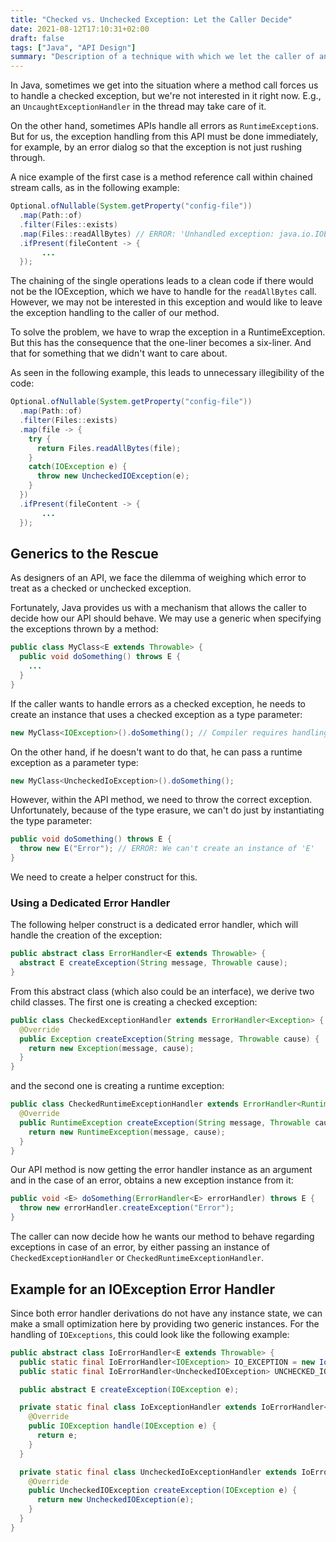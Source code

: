 ```yaml
---
title: "Checked vs. Unchecked Exception: Let the Caller Decide"
date: 2021-08-12T17:10:31+02:00
draft: false
tags: ["Java", "API Design"]
summary: "Description of a technique with which we let the caller of an API method decide whether thrown exceptions should be runtime or checked exception."
---
```


In Java, sometimes we get into the situation where a method call forces us to handle a checked exception, but we're not interested in it right now. E.g., an `UncaughtExceptionHandler` in the thread may take care of it.

On the other hand, sometimes APIs handle all errors as `RuntimeException`s. But for us, the exception handling from this API must be done immediately, for example, by an error dialog so that the exception is not just rushing through.

A nice example of the first case is a method reference call within chained stream calls, as in the following example:

```java
Optional.ofNullable(System.getProperty("config-file"))
  .map(Path::of)
  .filter(Files::exists)
  .map(Files::readAllBytes) // ERROR: 'Unhandled exception: java.io.IOException'
  .ifPresent(fileContent -> {
       ...
  });
```

The chaining of the single operations leads to a clean code if there would not be the IOException, which we have to handle for the `readAllBytes` call. However, we may not be interested in this exception and would like to leave the exception handling to the caller of our method.

To solve the problem, we have to wrap the exception in a RuntimeException. But this has the consequence that the one-liner becomes a six-liner. And that for something that we didn't want to care about.

As seen in the following example, this leads to unnecessary illegibility of the code:

```java
Optional.ofNullable(System.getProperty("config-file"))
  .map(Path::of)
  .filter(Files::exists)
  .map(file -> {
    try {
      return Files.readAllBytes(file);
    }
    catch(IOException e) {
      throw new UncheckedIOException(e);
    }
  })
  .ifPresent(fileContent -> {
       ...
  });
```

## Generics to the Rescue

As designers of an API, we face the dilemma of weighing which error to treat as a checked or unchecked exception.

Fortunately, Java provides us with a mechanism that allows the caller to decide how our API should behave. We may use a generic when specifying the exceptions thrown by a method:

```java
public class MyClass<E extends Throwable> {
  public void doSomething() throws E {
    ...
  }
}
```

If the caller wants to handle errors as a checked exception, he needs to create an instance that uses a checked exception as a type parameter:

```java
new MyClass<IOException>().doSomething(); // Compiler requires handling of the IOException
```

On the other hand, if he doesn't want to do that, he can pass a runtime exception as a parameter type:

```java
new MyClass<UncheckedIoException>().doSomething();
```

However, within the API method, we need to throw the correct exception. Unfortunately, because of the type erasure, we can't do just by instantiating the type parameter:

```java
public void doSomething() throws E {
  throw new E("Error"); // ERROR: We can't create an instance of 'E'
}
```

We need to create a helper construct for this.

### Using a Dedicated Error Handler

The following helper construct is a dedicated error handler, which will handle the creation of the exception:

```java
public abstract class ErrorHandler<E extends Throwable> {
  abstract E createException(String message, Throwable cause);
}
```

From this abstract class (which also could be an interface), we derive two child classes. The first one is creating a checked exception:

```java
public class CheckedExceptionHandler extends ErrorHandler<Exception> {
  @Override
  public Exception createException(String message, Throwable cause) {
    return new Exception(message, cause);
  }
}
```

and the second one is creating a runtime exception:

```java
public class CheckedRuntimeExceptionHandler extends ErrorHandler<RuntimeException> {
  @Override
  public RuntimeException createException(String message, Throwable cause) {
    return new RuntimeException(message, cause);
  }
}
```

Our API method is now getting the error handler instance as an argument and in the case of an error, obtains a new exception instance from it:

```java
public void <E> doSomething(ErrorHandler<E> errorHandler) throws E {
  throw new errorHandler.createException("Error");
}
```

The caller can now decide how he wants our method to behave regarding exceptions in case of an error, by either passing an instance of `CheckedExceptionHandler` or `CheckedRuntimeExceptionHandler`.

## Example for an IOException Error Handler

Since both error handler derivations do not have any instance state, we can make a small optimization here by providing two generic instances. For the handling of `IOExceptions`, this could look like the following example:

```java
public abstract class IoErrorHandler<E extends Throwable> {
  public static final IoErrorHandler<IOException> IO_EXCEPTION = new IoException();
  public static final IoErrorHandler<UncheckedIOException> UNCHECKED_IO_EXCEPTION = new UncheckedIoException();

  public abstract E createException(IOException e);

  private static final class IoExceptionHandler extends IoErrorHandler<IOException> {
    @Override
    public IOException handle(IOException e) {
      return e;
    }
  }

  private static final class UncheckedIoExceptionHandler extends IoErrorHandler<UncheckedIOException> {
    @Override
    public UncheckedIOException createException(IOException e) {
      return new UncheckedIOException(e);
    }
  }
}
```
